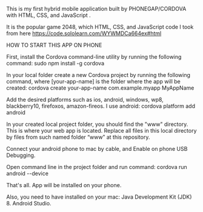 This is my first hybrid mobile application built by PHONEGAP/CORDOVA with HTML, CSS, and JavaScript .

It is the popular game 2048, which HTML, CSS, and JavaScript code I took from here https://code.sololearn.com/WYWMDCa664ex#html


HOW TO START THIS APP ON PHONE

First, install the Cordova command-line utility by running the following command:
sudo npm install -g cordova

In your local folder create a new Cordova project by running the following command, where [your-app-name] is the folder where the app will be created:
cordova create your-app-name com.example.myapp MyAppName

Add the desired platforms such as ios, android, windows, wp8, blackberry10, firefoxos, amazon-fireos. I use android:
cordova platform add android	

In your created local project folder, you should find the "www" directory. This is where your web app is located. Replace all files in this local directory by files from such named folder “www” at this repository.

Connect your android phone to mac by cable, and Enable on phone USB Debugging.

Open command line in the project folder and run command:
cordova run android --device

That's all. App will be installed on your phone.


Also, you need to have installed on your mac:
Java Development Kit (JDK) 8.
Android Studio.
